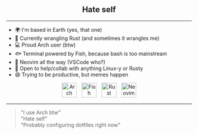 <h2 align="center">Hate self</h2>

---

- 🌍 I'm based in Earth (yes, that one)
- 🦀 Currently wrangling Rust (and sometimes it wrangles me)
- 💻 Proud Arch user (btw)
- 🐟 Terminal powered by Fish, because bash is too mainstream
- 📝 Neovim all the way (VSCode who?)
- 🤝 Open to help/collab with anything Linux-y or Rusty
- 😅 Trying to be productive, but memes happen

<div align="center">
  <img src="https://raw.githubusercontent.com/addy-dclxvi/arch-linux-art/master/Arch-Linux-icon-crystal-256.svg" width="40px" style="display: inline-block; margin-right: 10px;" title="Arch Linux">
  <img src="https://cdn.rawgit.com/oh-my-fish/oh-my-fish/e4f1c2e0219a17e2c748b824004c8d0b38055c16/docs/logo.svg" width="40px" style="display: inline-block; margin-right: 10px;" title="Fish Shell">
  <img src="https://w7.pngwing.com/pngs/520/391/png-transparent-rust-system-programming-language-programmer-programming-language-logo-bicycle-part-c.png" width="40px" height="40px" style="display: inline-block; margin-right: 10px;" title="Rust">
  <img src="https://raw.githubusercontent.com/neovim/neovim.github.io/master/static/favicon.png" width="40px" style="display: inline-block;" title="Neovim">
</div>

---

> "I use Arch btw"  
> "Hate self"  
> "Probably configuring dotfiles right now"
